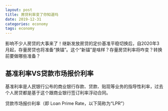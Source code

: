 ```yaml
---
layout: post
title: 房贷利率变了你知道吗
date: 2019-12-31
categories: economy
tags: economy
---
```


影响不少人房贷的大事来了！继新发放房贷的定价基准平稳切换后，自2020年3月起，存量房贷也将准备“换锚”。这个“新锚”是啥样？存量房贷利率将咋变？转换前要做哪些准备？

## 基准利率VS贷款市场报价利率

基准利率是人民银行公布的商业银行存款、贷款、贴现等业务的指导性利率，过去个人房贷都是基于这个跟商业银行签订利率浮动合同。

贷款市场报价利率（即 Loan Prime Rate，以下简称为“LPR”）